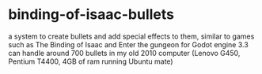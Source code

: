 # binding-of-isaac-bullets
 a system to create bullets and add special effects to them, similar to games such as The Binding of Isaac and Enter the gungeon for Godot engine 3.3
 can handle around 700 bullets in my old 2010 computer (Lenovo G450, Pentium T4400, 4GB of ram running Ubuntu mate)
